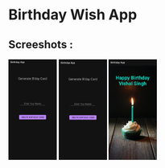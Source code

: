 # Birthday Wish App

## Screeshots :


<img src="screenshots/bday1.jpg" height="200px">
<img src="screenshots/bday2.jpg" height="200px">
<img src="screenshots/bday3.jpg" height="200px">